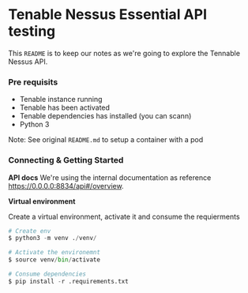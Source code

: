 # Tenable Nessus Essential API testing 

This `README` is to keep our notes as we're going to explore the Tennable Nessus API. 


### Pre requisits 

- Tenable instance running 
- Tenable has been activated
- Tenable dependencies has installed (you can scann)
- Python 3

Note: See original `README.md` to setup a container with a pod

### Connecting & Getting Started 

**API docs**
We're using the internal documentation as reference https://0.0.0.0:8834/api#/overview.

**Virtual environment**

Create a virtual environment, activate it and consume the requierments 

```python
# Create env
$ python3 -m venv ./venv/

# Activate the environemnt
$ source venv/bin/activate

# Consume dependencies
$ pip install -r .requirements.txt

```